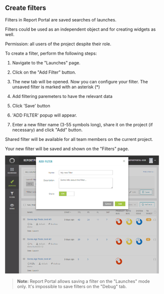 ## Create filters

Filters in Report Portal are saved searches of launches. 

Filters could be used as an independent object and for creating widgets as well.

Permission: all users of the project despite their role.

To create a filter, perform the following steps:

1. Navigate to the "Launches" page.

2. Click on the "Add Filter" button.

3. The new tab will be opened. Now you can configure your filter. The unsaved filter is marked with an asterisk (\*)

4. Add filtering paremeters to have the relevant data

5. Click 'Save' button

6. 'ADD FILTER' popup will appear.

7. Enter a new filter name (3-55 symbols long), share it on the project (if necessary)
and click "Add" button. 

Shared filter will be available for all team members on the current project.

Your new filter will be saved and shown on the "Filters" page.

[ ![Image](Images/userGuide/filteringLaunches/createFilter.png) ](https://youtu.be/bZLtPv0t3bo)

>**Note:** Report Portal allows saving a filter on the "Launches" mode only. It's
impossible to save filters on the "Debug" tab.
